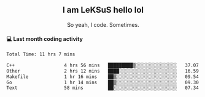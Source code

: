 <h2 align="center">I am LeKSuS hello lol</h2>
<p align="center">So yeah, I code. Sometimes.</p>

#### :computer: Last month coding activity
<!--START_SECTION:waka-->

```txt
Total Time: 11 hrs 7 mins

C++                  4 hrs 56 mins   █████████▒░░░░░░░░░░░░░░░   37.07 %
Other                2 hrs 12 mins   ████░░░░░░░░░░░░░░░░░░░░░   16.59 %
Makefile             1 hr 16 mins    ██▒░░░░░░░░░░░░░░░░░░░░░░   09.54 %
Go                   1 hr 14 mins    ██▒░░░░░░░░░░░░░░░░░░░░░░   09.30 %
Text                 58 mins         ██░░░░░░░░░░░░░░░░░░░░░░░   07.34 %
```

<!--END_SECTION:waka-->
